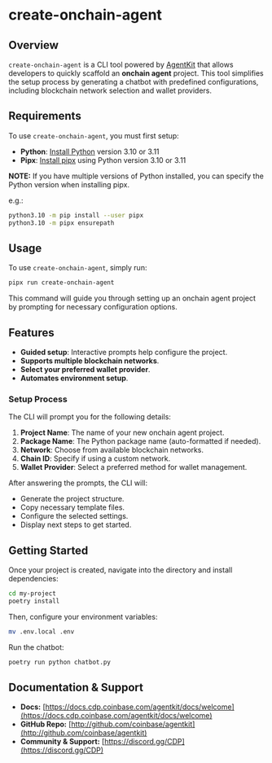 # create-onchain-agent

## Overview

`create-onchain-agent` is a CLI tool powered by [AgentKit](https://github.com/coinbase/agentkit) that allows developers to quickly scaffold an **onchain agent** project. This tool simplifies the setup process by generating a chatbot with predefined configurations, including blockchain network selection and wallet providers.

## Requirements

To use `create-onchain-agent`, you must first setup:
- **Python**: [Install Python](https://realpython.com/installing-python/) version 3.10 or 3.11
- **Pipx**: [Install pipx](https://pipx.pypa.io/stable/installation/) using Python version 3.10 or 3.11

**NOTE:** If you have multiple versions of Python installed, you can specify the Python version when installing pipx.

e.g.:
```sh
python3.10 -m pip install --user pipx
python3.10 -m pipx ensurepath
```

## Usage

To use `create-onchain-agent`, simply run:

```sh
pipx run create-onchain-agent
```

This command will guide you through setting up an onchain agent project by prompting for necessary configuration options.

## Features

- **Guided setup**: Interactive prompts help configure the project.
- **Supports multiple blockchain networks**.
- **Select your preferred wallet provider**.
- **Automates environment setup**.

### Setup Process

The CLI will prompt you for the following details:

1. **Project Name**: The name of your new onchain agent project.
2. **Package Name**: The Python package name (auto-formatted if needed).
3. **Network**: Choose from available blockchain networks.
4. **Chain ID**: Specify if using a custom network.
5. **Wallet Provider**: Select a preferred method for wallet management.

After answering the prompts, the CLI will:

- Generate the project structure.
- Copy necessary template files.
- Configure the selected settings.
- Display next steps to get started.

## Getting Started

Once your project is created, navigate into the directory and install dependencies:

```sh
cd my-project
poetry install
```

Then, configure your environment variables:

```sh
mv .env.local .env
```

Run the chatbot:

```sh
poetry run python chatbot.py
```

## Documentation & Support

- **Docs:** [https://docs.cdp.coinbase.com/agentkit/docs/welcome](https://docs.cdp.coinbase.com/agentkit/docs/welcome)
- **GitHub Repo:** [http://github.com/coinbase/agentkit](http://github.com/coinbase/agentkit)
- **Community & Support:** [https://discord.gg/CDP](https://discord.gg/CDP)
